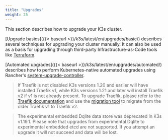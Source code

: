 ```yaml
---
title: "Upgrades"
weight: 25
---
```


This section describes how to upgrade your K3s cluster.

[Upgrade basics]({{< baseurl >}}/k3s/latest/en/upgrades/basic/) describes several techniques for upgrading your cluster manually. It can also be used as a basis for upgrading through third-party Infrastructure-as-Code tools like [Terraform](https://www.terraform.io/).

[Automated upgrades]({{< baseurl >}}/k3s/latest/en/upgrades/automated/) describes how to perform Kubernetes-native automated upgrades using Rancher's [system-upgrade-controller](https://github.com/rancher/system-upgrade-controller).

> If Traefik is not disabled K3s versions 1.20 and earlier will have installed Traefik v1, while K3s versions 1.21 and later will install Traefik v2 if v1 is not already present.  To upgrade Traefik, please refer to the [Traefik documentation](https://doc.traefik.io/traefik/migration/v1-to-v2/) and use the [migration tool](https://github.com/traefik/traefik-migration-tool) to migrate from the older Traefik v1 to Traefik v2.

> The experimental embedded Dqlite data store was deprecated in K3s v1.19.1. Please note that upgrades from experimental Dqlite to experimental embedded etcd are not supported. If you attempt an upgrade it will not succeed and data will be lost.
